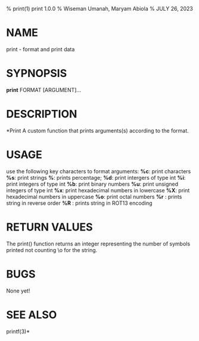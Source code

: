 % print(1) print 1.0.0
% Wiseman Umanah, Maryam Abiola
% JULY 26, 2023
# NAME
 print \- format and print data
# SYPNOPSIS
**print** FORMAT [ARGUMENT]...
# DESCRIPTION
*Print
 A custom function that prints arguments(s) according to the format.
# USAGE
use the following key characters to format arguments:
**%c**: print characters
**%s**: print strings
**%**: prints percentage;
**%d**: print intergers of type int
**%i**: print integers of type int
**%b**: print binary numbers
**%u**: print unsigned integers of type int
**%x**: print hexadecimal numbers in lowercase
**%X**: print hexadecimal numbers in uppercase
**%o**: print octal numbers
**%r** : prints string in reverse order
**%R** : prints string in ROT13 encoding
# RETURN VALUES
The print() function returns an integer representing the number of symbols
printed not counting \\o for the string.
# BUGS
None yet!
# SEE ALSO
printf(3)*


